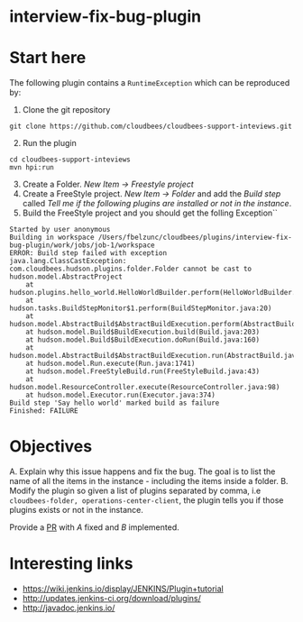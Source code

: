 # interview-fix-bug-plugin

# Start here

The following plugin contains a `RuntimeException` which can be reproduced by:

1. Clone the git repository

```
git clone https://github.com/cloudbees/cloudbees-support-inteviews.git
```

2. Run the plugin

```
cd cloudbees-support-inteviews
mvn hpi:run
```

3. Create a Folder. *New Item -> Freestyle project*
4. Create a FreeStyle project. *New Item -> Folder* and add the *Build step* called *Tell me if the following plugins are installed or not in the instance*. 
5. Build the FreeStyle project and you should get the folling Exception``

```
Started by user anonymous
Building in workspace /Users/fbelzunc/cloudbees/plugins/interview-fix-bug-plugin/work/jobs/job-1/workspace
ERROR: Build step failed with exception
java.lang.ClassCastException: com.cloudbees.hudson.plugins.folder.Folder cannot be cast to hudson.model.AbstractProject
	at hudson.plugins.hello_world.HelloWorldBuilder.perform(HelloWorldBuilder.java:66)
	at hudson.tasks.BuildStepMonitor$1.perform(BuildStepMonitor.java:20)
	at hudson.model.AbstractBuild$AbstractBuildExecution.perform(AbstractBuild.java:761)
	at hudson.model.Build$BuildExecution.build(Build.java:203)
	at hudson.model.Build$BuildExecution.doRun(Build.java:160)
	at hudson.model.AbstractBuild$AbstractBuildExecution.run(AbstractBuild.java:536)
	at hudson.model.Run.execute(Run.java:1741)
	at hudson.model.FreeStyleBuild.run(FreeStyleBuild.java:43)
	at hudson.model.ResourceController.execute(ResourceController.java:98)
	at hudson.model.Executor.run(Executor.java:374)
Build step 'Say hello world' marked build as failure
Finished: FAILURE
```


# Objectives

A. Explain why this issue happens and fix the bug. The goal is to list the name of all the items in the instance - including the items inside a folder.
B. Modify the plugin so given a list of plugins separated by comma, i.e `cloudbees-folder, operations-center-client`, the plugin tells you if those plugins exists or not in the instance.

Provide a [PR](https://help.github.com/articles/creating-a-pull-request-from-a-fork/) with *A* fixed and *B* implemented.

# Interesting links

* https://wiki.jenkins.io/display/JENKINS/Plugin+tutorial
* http://updates.jenkins-ci.org/download/plugins/
* http://javadoc.jenkins.io/
